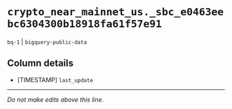 # `crypto_near_mainnet_us._sbc_e0463eebc6304300b18918fa61f57e91`
`bq-1` | `bigquery-public-data`

## Column details
* [TIMESTAMP] `last_update`

-------------------------------------------------------------------------------
*Do not make edits above this line.*
